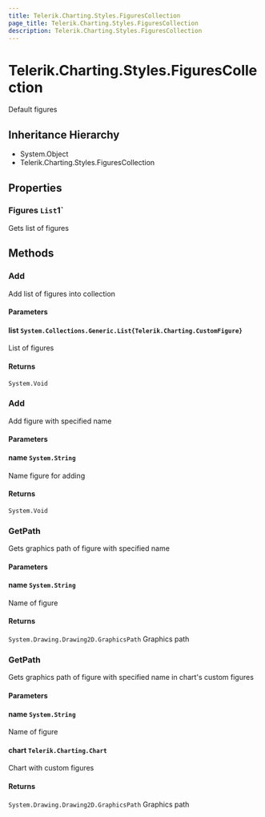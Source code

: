 ```yaml
---
title: Telerik.Charting.Styles.FiguresCollection
page_title: Telerik.Charting.Styles.FiguresCollection
description: Telerik.Charting.Styles.FiguresCollection
---
```


# Telerik.Charting.Styles.FiguresCollection

Default figures

## Inheritance Hierarchy

* System.Object
* Telerik.Charting.Styles.FiguresCollection

## Properties

###  Figures `List`1`

Gets list of figures

## Methods

###  Add

Add list of figures into collection

#### Parameters

#### list `System.Collections.Generic.List{Telerik.Charting.CustomFigure}`

List of figures

#### Returns

`System.Void` 

###  Add

Add figure with specified name

#### Parameters

#### name `System.String`

Name figure for adding

#### Returns

`System.Void` 

###  GetPath

Gets graphics path of figure with specified name

#### Parameters

#### name `System.String`

Name of figure

#### Returns

`System.Drawing.Drawing2D.GraphicsPath` Graphics path

###  GetPath

Gets graphics path of figure with specified name in chart's custom figures

#### Parameters

#### name `System.String`

Name of figure

#### chart `Telerik.Charting.Chart`

Chart with custom figures

#### Returns

`System.Drawing.Drawing2D.GraphicsPath` Graphics path

